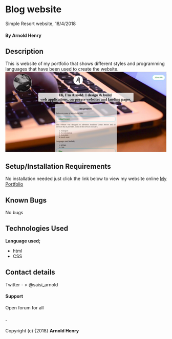 # Blog website
Simple Resort website, 18/4/2018
#### By **Arnold Henry**
## Description
This is website of my portfolio that shows different styles and programming languages
that have been used to create the website.
![Landingpage Screenshot](images/screenshot.jpg)
## Setup/Installation Requirements
No installation needed just click the link below to view my website online
[My Portfolio](https://arnoldhenry.github.io/portfolio/)
## Known Bugs
No bugs
## Technologies Used
**Language used;**
* html
* CSS

## Contact details
Twitter - > @saisi_arnold
#### Support
Open forum for all
#### .
Copyright (c) {2018} **Arnold Henry**
